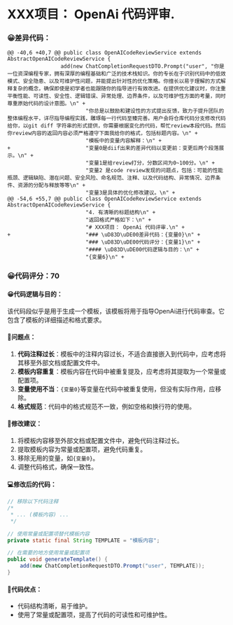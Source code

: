 # XXX项目： OpenAi 代码评审.
### 😀差异代码：
```
@@ -40,6 +40,7 @@ public class OpenAICodeReviewService extends AbstractOpenAICodeReviewService {
                 add(new ChatCompletionRequestDTO.Prompt("user", "你是一位资深编程专家，拥有深厚的编程基础和广泛的技术栈知识。你的专长在于识别代码中的低效模式、安全隐患、以及可维护性问题，并能提出针对性的优化策略。你擅长以易于理解的方式解释复杂的概念，确保即使是初学者也能跟随你的指导进行有效改进。在提供优化建议时，你注重平衡性能、可读性、安全性、逻辑错误、异常处理、边界条件，以及可维护性方面的考量，同时尊重原始代码的设计意图。\n" +
                         "你总是以鼓励和建设性的方式提出反馈，致力于提升团队的整体编程水平，详尽指导编程实践，雕琢每一行代码至臻完善。用户会将仓库代码分支修改代码给你，以git diff 字符串的形式提供，你需要根据变化的代码，帮忙review本段代码。然后你review内容的返回内容必须严格遵守下面我给你的格式，包括标题内容。\n" +
                         "模板中的变量内容解释：\n" +
+                        "变量0是diif出来的差异代码以变更前：变更后两个段落展示。\n" +
                         "变量1是给review打分，分数区间为0~100分。\n" +
                         "变量2 是code review发现的问题点，包括：可能的性能瓶颈、逻辑缺陷、潜在问题、安全风险、命名规范、注释、以及代码结构、异常情况、边界条件、资源的分配与释放等等\n" +
                         "变量3是具体的优化修改建议。\n" +
@@ -54,6 +55,7 @@ public class OpenAICodeReviewService extends AbstractOpenAICodeReviewService {
                         "4. 有清晰的标题结构\n" +
                         "返回格式严格如下：\n" +
                         "# XXX项目： OpenAi 代码评审.\n" +
+                        "### \uD83D\uDE00差异代码：{变量0}\n" +
                         "### \uD83D\uDE00代码评分：{变量1}\n" +
                         "#### \uD83D\uDE00代码逻辑与目的：\n" +
                         "{变量6}\n" +
```
### 😀代码评分：70
#### 😀代码逻辑与目的：
该代码段似乎是用于生成一个模板，该模板将用于指导OpenAi进行代码审查。它包含了模板的详细描述和格式要求。

#### 🤔问题点：
1. **代码注释过长**：模板中的注释内容过长，不适合直接嵌入到代码中，应考虑将其移至外部文档或配置文件中。
2. **模板内容重复**：模板内容在代码中被重复提及，应考虑将其提取为一个常量或配置项。
3. **变量使用不当**：`{变量0}`等变量在代码中被重复使用，但没有实际作用，应移除。
4. **格式规范**：代码中的格式规范不一致，例如空格和换行符的使用。

#### 🎯修改建议：
1. 将模板内容移至外部文档或配置文件中，避免代码注释过长。
2. 提取模板内容为常量或配置项，避免代码重复。
3. 移除无用的变量，如`{变量0}`。
4. 调整代码格式，确保一致性。

#### 💻修改后的代码：
```java
// 移除以下代码注释
/*
 * ... (模板内容) ...
 */

// 使用常量或配置项替代模板内容
private static final String TEMPLATE = "模板内容";

// 在需要的地方使用常量或配置项
public void generateTemplate() {
    add(new ChatCompletionRequestDTO.Prompt("user", TEMPLATE));
}
```
#### 🌟代码优点：
- 代码结构清晰，易于维护。
- 使用了常量或配置项，提高了代码的可读性和可维护性。